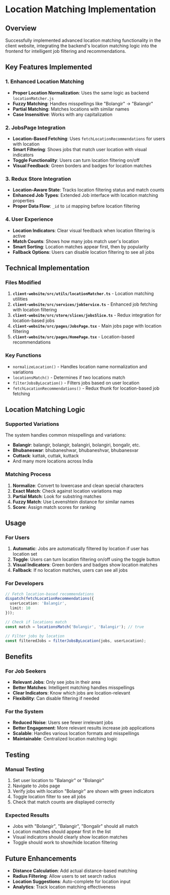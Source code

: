 # Location Matching Implementation

## Overview
Successfully implemented advanced location matching functionality in the client website, integrating the backend's location matching logic into the frontend for intelligent job filtering and recommendations.

## Key Features Implemented

### 1. **Enhanced Location Matching**
- **Proper Location Normalization**: Uses the same logic as backend `locationMatcher.js`
- **Fuzzy Matching**: Handles misspellings like "Bolangir" → "Balangir"
- **Partial Matching**: Matches locations with similar names
- **Case Insensitive**: Works with any capitalization

### 2. **JobsPage Integration**
- **Location-Based Fetching**: Uses `fetchLocationRecommendations` for users with location
- **Smart Filtering**: Shows jobs that match user location with visual indicators
- **Toggle Functionality**: Users can turn location filtering on/off
- **Visual Feedback**: Green borders and badges for location matches

### 3. **Redux Store Integration**
- **Location-Aware State**: Tracks location filtering status and match counts
- **Enhanced Job Types**: Extended Job interface with location matching properties
- **Proper Data Flow**: `_id` to `id` mapping before location filtering

### 4. **User Experience**
- **Location Indicators**: Clear visual feedback when location filtering is active
- **Match Counts**: Shows how many jobs match user's location
- **Smart Sorting**: Location matches appear first, then by popularity
- **Fallback Options**: Users can disable location filtering to see all jobs

## Technical Implementation

### Files Modified
1. **`client-website/src/utils/locationMatcher.ts`** - Location matching utilities
2. **`client-website/src/services/jobService.ts`** - Enhanced job fetching with location filtering
3. **`client-website/src/store/slices/jobsSlice.ts`** - Redux integration for location-based jobs
4. **`client-website/src/pages/JobsPage.tsx`** - Main jobs page with location filtering
5. **`client-website/src/pages/HomePage.tsx`** - Location-based recommendations

### Key Functions
- `normalizeLocation()` - Handles location name normalization and variations
- `locationsMatch()` - Determines if two locations match
- `filterJobsByLocation()` - Filters jobs based on user location
- `fetchLocationRecommendations()` - Redux thunk for location-based job fetching

## Location Matching Logic

### Supported Variations
The system handles common misspellings and variations:
- **Balangir**: balangir, bolangir, balangiri, bolangiri, bongalir, etc.
- **Bhubaneswar**: bhubaneshwar, bhubaneshvar, bhubanesvar
- **Cuttack**: kattak, cuttak, kuttack
- And many more locations across India

### Matching Process
1. **Normalize**: Convert to lowercase and clean special characters
2. **Exact Match**: Check against location variations map
3. **Partial Match**: Look for substring matches
4. **Fuzzy Match**: Use Levenshtein distance for similar names
5. **Score**: Assign match scores for ranking

## Usage

### For Users
1. **Automatic**: Jobs are automatically filtered by location if user has location set
2. **Toggle**: Users can turn location filtering on/off using the toggle button
3. **Visual Indicators**: Green borders and badges show location matches
4. **Fallback**: If no location matches, users can see all jobs

### For Developers
```typescript
// Fetch location-based recommendations
dispatch(fetchLocationRecommendations({ 
  userLocation: 'Balangir', 
  limit: 10 
}));

// Check if locations match
const match = locationsMatch('Bolangir', 'Balangir'); // true

// Filter jobs by location
const filteredJobs = filterJobsByLocation(jobs, userLocation);
```

## Benefits

### For Job Seekers
- **Relevant Jobs**: Only see jobs in their area
- **Better Matches**: Intelligent matching handles misspellings
- **Clear Indicators**: Know which jobs are location-relevant
- **Flexibility**: Can disable filtering if needed

### For the System
- **Reduced Noise**: Users see fewer irrelevant jobs
- **Better Engagement**: More relevant results increase job applications
- **Scalable**: Handles various location formats and misspellings
- **Maintainable**: Centralized location matching logic

## Testing

### Manual Testing
1. Set user location to "Balangir" or "Bolangir"
2. Navigate to Jobs page
3. Verify jobs with location "Bolangir" are shown with green indicators
4. Toggle location filter to see all jobs
5. Check that match counts are displayed correctly

### Expected Results
- Jobs with "Bolangir", "Balangir", "Bongalir" should all match
- Location matches should appear first in the list
- Visual indicators should clearly show location matches
- Toggle should work to show/hide location filtering

## Future Enhancements
- **Distance Calculation**: Add actual distance-based matching
- **Radius Filtering**: Allow users to set search radius
- **Location Suggestions**: Auto-complete for location input
- **Analytics**: Track location matching effectiveness





